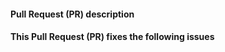 <!--
Thank you for contributing to this project!

- Please check that here is no existing issue or PR that addresses your problem.

-->
#### Pull Request (PR) description
<!--
Replace this comment with a description of your pull request.
-->

#### This Pull Request (PR) fixes the following issues
<!--
Replace this comment with the list of issues or n/a.
Use format:
Fixes #123
Fixes #124
-->